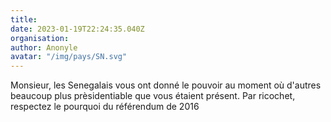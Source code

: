 ```yaml
---
title: 
date: 2023-01-19T22:24:35.040Z
organisation: 
author: Anonyle
avatar: "/img/pays/SN.svg"
---
```


Monsieur, les Senegalais vous ont donné le pouvoir au moment où d'autres beaucoup plus prèsidentiable que vous étaient présent. Par ricochet, respectez le pourquoi du référendum de 2016